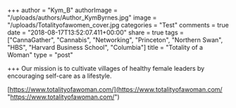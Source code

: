 +++
author = "Kym_B"
authorImage =  "/uploads/authors/Author_KymByrnes.jpg"
 image = "/uploads/Totalityofawomen_cover.jpg
categories = "Test"
comments = true
date = "2018-08-17T13:52:07.411+00:00"
share = true
tags = ["CannaGather", "Cannabis", "Networking", "Princeton", "Northern Swan", "HBS", "Harvard Business School", "Columbia"]
title = "Totality of a Woman"
type = "post"

+++
Our mission is to cultivate villages of healthy female leaders by encouraging self-care as a lifestyle.  
  
[https://www.totalityofawoman.com/](https://www.totalityofawoman.com/ "https://www.totalityofawoman.com/")